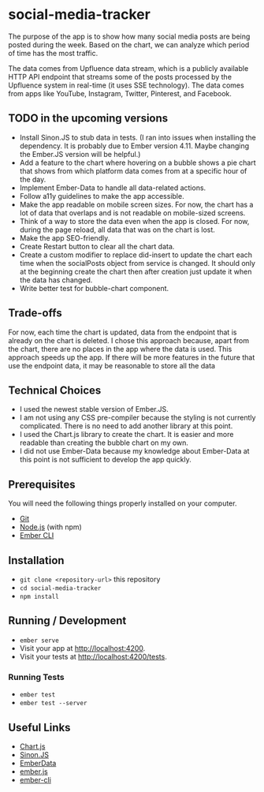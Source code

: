 # social-media-tracker

The purpose of the app is to show how many social media posts are being posted during the week. Based on the chart, we can analyze which period of time has the most traffic.

The data comes from Upfluence data stream, which is a publicly available HTTP API endpoint that streams some of the posts processed by the Upfluence system in real-time (it uses SSE technology). The data comes from apps like YouTube, Instagram, Twitter, Pinterest, and Facebook.

## TODO in the upcoming versions

* Install Sinon.JS to stub data in tests. (I ran into issues when installing the dependency. It is probably due to Ember version 4.11. Maybe changing the Ember.JS version will be helpful.)
* Add a feature to the chart where hovering on a bubble shows a pie chart that shows from which platform data comes from at a specific hour of the day.
* Implement Ember-Data to handle all data-related actions.
* Follow a11y guidelines to make the app accessible.
* Make the app readable on mobile screen sizes. For now, the chart has a lot of data that overlaps and is not readable on mobile-sized screens.
* Think of a way to store the data even when the app is closed. For now, during the page reload, all data that was on the chart is lost.
* Make the app SEO-friendly.
* Create Restart button to clear all the chart data.
* Create a custom modifier to replace did-insert to update the chart each time when the socialPosts object from service is changed. It should only at the beginning create the chart then after creation just update it when the data has changed.
* Write better test for bubble-chart component.

## Trade-offs

For now, each time the chart is updated, data from the endpoint that is already on the chart is deleted.
I chose this approach because, apart from the chart, there are no places in the app where the data is used. This approach speeds up the app.
If there will be more features in the future that use the endpoint data, it may be reasonable to store all the data
## Technical Choices

* I used the newest stable version of Ember.JS.
* I am not using any CSS pre-compiler because the styling is not currently complicated. There is no need to add another library at this point.
* I used the Chart.js library to create the chart. It is easier and more readable than creating the bubble chart on my own.
* I did not use Ember-Data because my knowledge about Ember-Data at this point is not sufficient to develop the app quickly.

## Prerequisites

You will need the following things properly installed on your computer.

* [Git](https://git-scm.com/)
* [Node.js](https://nodejs.org/) (with npm)
* [Ember CLI](https://cli.emberjs.com/release/)

## Installation

* `git clone <repository-url>` this repository
* `cd social-media-tracker`
* `npm install`

## Running / Development

* `ember serve`
* Visit your app at [http://localhost:4200](http://localhost:4200).
* Visit your tests at [http://localhost:4200/tests](http://localhost:4200/tests).

### Running Tests

* `ember test`
* `ember test --server`

## Useful Links

* [Chart.js](https://www.chartjs.org/)
* [Sinon.JS](https://sinonjs.org/)
* [EmberData](https://guides.emberjs.com/release/models/)
* [ember.js](https://emberjs.com/)
* [ember-cli](https://cli.emberjs.com/release/)
